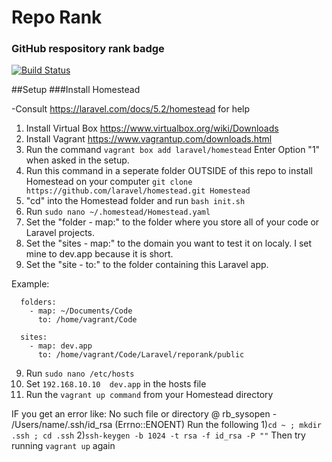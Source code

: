 # Repo Rank
### GitHub respository rank badge

[![Build Status](https://travis-ci.org/laravel/framework.svg)](https://travis-ci.org/laravel/framework)

##Setup
###Install Homestead

-Consult https://laravel.com/docs/5.2/homestead for help

1. Install Virtual Box https://www.virtualbox.org/wiki/Downloads
2. Install Vagrant https://www.vagrantup.com/downloads.html
3. Run the command ```vagrant box add laravel/homestead``` Enter Option "1" when asked in the setup.
4. Run this command in a seperate folder OUTSIDE of this repo to install Homestead on your computer ```git clone https://github.com/laravel/homestead.git Homestead```
5. "cd" into the Homestead folder and run ```bash init.sh```
6. Run ```sudo nano ~/.homestead/Homestead.yaml```
7. Set the "folder - map:" to the folder where you store all of your code or Laravel projects.
7. Set the "sites - map:" to the domain you want to test it on localy. I set mine to dev.app because it is short.
8. Set the "site - to:" to the folder containing this Laravel app.

Example:
```
  folders:
    - map: ~/Documents/Code
      to: /home/vagrant/Code
```
```
  sites:
    - map: dev.app
      to: /home/vagrant/Code/Laravel/reporank/public
```
9. Run ```sudo nano /etc/hosts```
10. Set ```192.168.10.10  dev.app``` in the hosts file
11. Run the ```vagrant up command``` from your Homestead directory

IF you get an error like: No such file or directory @ rb_sysopen - /Users/name/.ssh/id_rsa (Errno::ENOENT)
Run the following
1)```cd ~ ; mkdir .ssh ; cd .ssh```
2)```ssh-keygen -b 1024 -t rsa -f id_rsa -P ""```
Then try running ```vagrant up``` again
